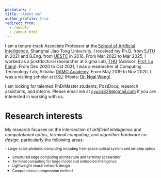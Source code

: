 ```yaml
---
permalink: /
title: "About me"
author_profile: true
redirect_from: 
  - /about/
  - /about.html
---
```


I am a tenure-track Associate Professor at the [School of Artificial Intelligence](https://soai.sjtu.edu.cn/), Shanghai Jiao Tong University. I received my Ph.D. from [SJTU](https://dmne.sjtu.edu.cn/dmne/) in 2021 and B.Eng. from [UESTC](https://www.ese.uestc.edu.cn/) in 2016. From Mar 2022 to Mar 2025, I worked as a postdoctoral researcher at Sigma Lab, [THU](https://www.ee.tsinghua.edu.cn/) (Advisor: [Prof. Lu Fang](https://www.luvision.net/)). From Dec 2020 to Oct 2021, I was a researcher at Computing Technology Lab, Alibaba [DAMO Academy](https://damo.alibaba.com/). From May 2019 to Nov 2020, I was a visiting scholar at [HKU](https://www.eee.hku.hk/) (Hosts: [Dr. Ngai Wong](https://www.eee.hku.hk/~nwong/)). 

I am looking for talented PhD/Master students, PostDocs, research assistants, and interns. Please email me at cyuan328@gmail.com if you are interested in working with us. 


Research interests
======
My research focuses on the intersection of *artificial intelligence* and *computational optics*, *terminal computing*, and *algorithm-hardware co-design*, particularly the following areas:

<small>- Large-scale photonic computing including free-space optical system and on-chip optics 
- Structured edge computing architecture and terminal accelerator
- Terminal computing for large model and embodied intelligence
- Lightweight neural network design
- Computational compression method</small>


